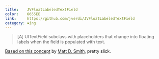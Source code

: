 ```yaml
---
title:    JVFloatLabeledTextField
color:    6655EE
link:     https://github.com/jverdi/JVFloatLabeledTextField
category: ❤ing
---
```


> [A] UITextField subclass with placeholders that change into floating labels
> when the field is populated with text.

[Based on this concept][concept] by [Matt D. Smith][matt], pretty slick.

[concept]: http://dribbble.com/shots/1254439--GIF-Mobile-Form-Interaction
[matt]: http://dribbble.com/mds
